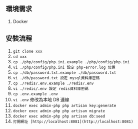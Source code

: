 ## 環境需求

1. Docker

## 安裝流程

1. `git clone xxx`
2. `cd xxx`
3. `cp ./php/config/php.ini.example ./php/config/php.ini`
4. `vi ./php/config/php.ini 設定 php-error.log 位置`
5. `cp ./db/password.txt.example ./db/password.txt`
6. `vi ./db/password.txt 設定 mysql資料庫密碼`
7. `cp ./redis/.env.example ./redis/.env`
8. `vi ./redis/.env 設定 redis資料庫密碼`
10. `cp .env.example .env`
11. `vi .env` 修改為本地 DB 連線
12. `docker exec admin-php php artisan key:generate`
14. `docker exec admin-php php artisan migrate`
15. `docker exec admin-php php artisan db:seed`
16. `打開網址 [http://localhost:8081](http://localhost:8081)`
